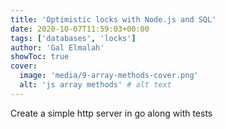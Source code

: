 ```yaml
---
title: 'Optimistic locks with Node.js and SQL'
date: 2020-10-07T11:59:03+00:00
tags: ['databases', 'locks']
author: 'Gal Elmalah'
showToc: true
cover:
  image: 'media/9-array-methods-cover.png'
  alt: 'js array methods' # alt text
---
```


Create a simple http server in go along with tests